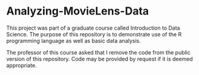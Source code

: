 # Analyzing-MovieLens-Data

This project was part of a graduate course called Introduction to Data Science. The purpose of this repository is to demonstrate use of the R programming language as well as basic data analysis. 

The professor of this course asked that I remove the code from the public version of this repository. Code may be provided by request if it is deemed appropriate. 
